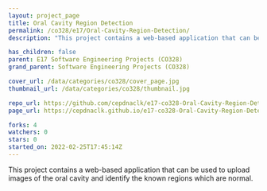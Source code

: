 ```yaml
---
layout: project_page
title: Oral Cavity Region Detection
permalink: /co328/e17/Oral-Cavity-Region-Detection/
description: "This project contains a web-based application that can be used to upload images of the oral cavity and identify the known regions which are normal. "

has_children: false
parent: E17 Software Engineering Projects (CO328)
grand_parent: Software Engineering Projects (CO328)

cover_url: /data/categories/co328/cover_page.jpg
thumbnail_url: /data/categories/co328/thumbnail.jpg

repo_url: https://github.com/cepdnaclk/e17-co328-Oral-Cavity-Region-Detection
page_url: https://cepdnaclk.github.io/e17-co328-Oral-Cavity-Region-Detection

forks: 4
watchers: 0
stars: 0
started_on: 2022-02-25T17:45:14Z
---
```

This project contains a web-based application that can be used to upload images of the oral cavity and identify the known regions which are normal. 

